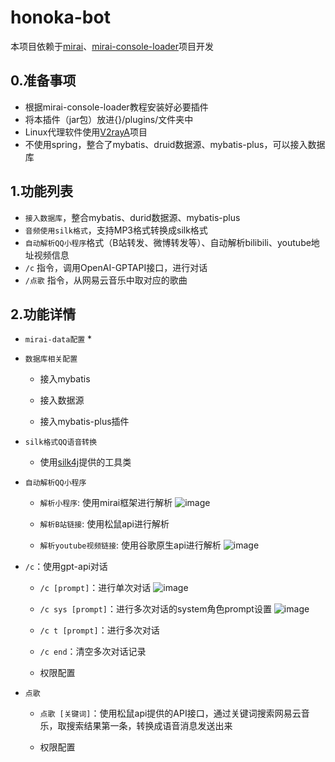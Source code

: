 # honoka-bot

&#x9;本项目依赖于[mirai](https://github.com/mamoe/mirai)、[mirai-console-loader](https://github.com/iTXTech/mirai-console-loader)项目开发

## 0.准备事项
*   根据mirai-console-loader教程安装好必要插件
*   将本插件（jar包）放进{}/plugins/文件夹中
*   Linux代理软件使用[V2rayA](https://github.com/v2rayA/v2rayA)项目
*   不使用spring，整合了mybatis、druid数据源、mybatis-plus，可以接入数据库
## 1.功能列表
*   `接入数据库`，整合mybatis、durid数据源、mybatis-plus
*   `音频使用silk格式`，支持MP3格式转换成silk格式
*   `自动解析QQ小程序`格式（B站转发、微博转发等）、自动解析bilibili、youtube地址视频信息
*   `/c` 指令，调用OpenAI-GPTAPI接口，进行对话
*   `/点歌` 指令，从网易云音乐中取对应的歌曲
## 2.功能详情

*   `mirai-data配置`
    *
*   `数据库相关配置`
    *   接入mybatis

    *   接入数据源

    *   接入mybatis-plus插件

*   `silk格式QQ语音转换`
    *   使用[silk4j](https://github.com/mzdluo123/silk4j)提供的工具类
*   `自动解析QQ小程序`
    *   `解析小程序`: 使用mirai框架进行解析
![image](https://github.com/HonokaMirai/honoka-bot/assets/67139503/4acafe7e-ac70-42db-82ce-6eaa17ac6b1b)

    *   `解析B站链接`: 使用松鼠api进行解析

    *   `解析youtube视频链接`: 使用谷歌原生api进行解析
![image](https://github.com/HonokaMirai/honoka-bot/assets/67139503/d030da43-f42e-46ad-a24b-9b2a4101b18f)


*   `/c`：使用gpt-api对话
    *   `/c [prompt]`：进行单次对话
![image](https://github.com/HonokaMirai/honoka-bot/assets/67139503/46397f96-ab91-4c7d-a00d-1ffae8be4a25)

    *   `/c sys [prompt]`：进行多次对话的system角色prompt设置
![image](https://github.com/HonokaMirai/honoka-bot/assets/67139503/cc995b8a-d332-4bf8-8c41-b361d4b0c9bf)

    *   `/c t [prompt]`：进行多次对话

    *   `/c end`：清空多次对话记录

    *   权限配置

*   `点歌`
    *   `点歌 [关键词]`：使用松鼠api提供的API接口，通过关键词搜索网易云音乐，取搜索结果第一条，转换成语音消息发送出来

    *   权限配置


